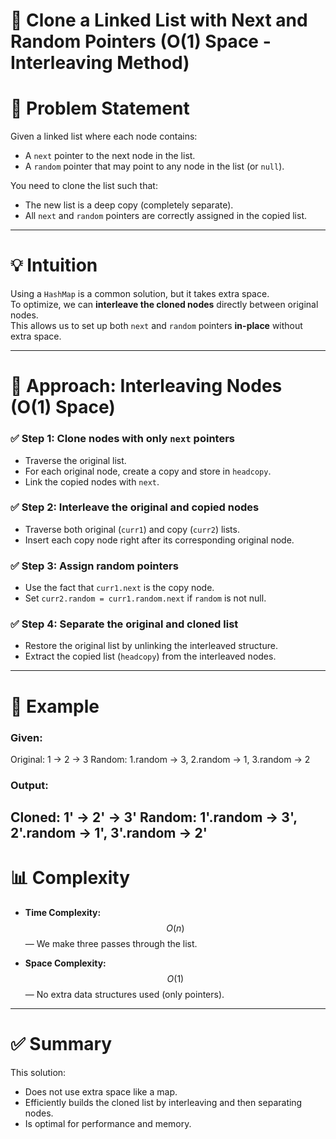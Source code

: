 # 🧬 Clone a Linked List with Next and Random Pointers (O(1) Space - Interleaving Method)

# 📘 Problem Statement
Given a linked list where each node contains:
- A `next` pointer to the next node in the list.
- A `random` pointer that may point to any node in the list (or `null`).

You need to clone the list such that:
- The new list is a deep copy (completely separate).
- All `next` and `random` pointers are correctly assigned in the copied list.

---

# 💡 Intuition
Using a `HashMap` is a common solution, but it takes extra space.  
To optimize, we can **interleave the cloned nodes** directly between original nodes.  
This allows us to set up both `next` and `random` pointers **in-place** without extra space.

---

# 🔧 Approach: Interleaving Nodes (O(1) Space)

### ✅ Step 1: Clone nodes with only `next` pointers
- Traverse the original list.
- For each original node, create a copy and store in `headcopy`.
- Link the copied nodes with `next`.

### ✅ Step 2: Interleave the original and copied nodes
- Traverse both original (`curr1`) and copy (`curr2`) lists.
- Insert each copy node right after its corresponding original node.

### ✅ Step 3: Assign random pointers
- Use the fact that `curr1.next` is the copy node.
- Set `curr2.random = curr1.random.next` if `random` is not null.

### ✅ Step 4: Separate the original and cloned list
- Restore the original list by unlinking the interleaved structure.
- Extract the copied list (`headcopy`) from the interleaved nodes.

---

# 🔁 Example

### Given:
Original: 1 → 2 → 3
Random: 1.random → 3, 2.random → 1, 3.random → 2


### Output:
Cloned: 1' → 2' → 3'
Random: 1'.random → 3', 2'.random → 1', 3'.random → 2'
---

# 📊 Complexity

- **Time Complexity:**  
  $$O(n)$$ — We make three passes through the list.

- **Space Complexity:**  
  $$O(1)$$ — No extra data structures used (only pointers).

---

# ✅ Summary

This solution:
- Does not use extra space like a map.
- Efficiently builds the cloned list by interleaving and then separating nodes.
- Is optimal for performance and memory.

